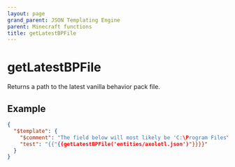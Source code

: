 ```yaml
---
layout: page
grand_parent: JSON Templating Engine
parent: Minecraft functions
title: getLatestBPFile
---
```


# getLatestBPFile

Returns a path to the latest vanilla behavior pack file.

## Example

```json
{
  "$template": {
    "$comment": "The field below will most likely be 'C:\Program Files\WindowsApps\Microsoft.MinecraftUWP_<Minecraft version>__8wekyb3d8bbwe\data\behavior_packs\vanilla_1.18.10\entities\axolotl.json'",
    "test": "{{"{{getLatestBPFile('entities/axolotl.json')"}}}}"
  }
}
```
